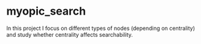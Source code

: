 # myopic_search
In this project I focus on different types of nodes (depending on centrality) and study whether centrality affects searchability.
